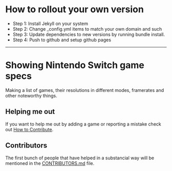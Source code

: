 # How to rollout your own version
- Step 1: Install Jekyll on your system
- Step 2: Change _config.yml items to match your own domain and such
- Step 3: Update dependencies to new versions by running bundle install. 
- Step 4: Push to github and setup github pages

---------------------------------------

# Showing Nintendo Switch game specs

Making a list of games, their resolutions in different modes, framerates and other noteworthy things.

## Helping me out

If you want to help me out by adding a game or reporting a mistake check out [How to Contribute](https://github.com/PixelatedDeveloper/switch/blob/master/CONTRIBUTING.md).

## Contributors

The first bunch of people that have helped in a substancial way will be mentioned in the [CONTRIBUTORS.md](https://github.com/PixelatedDeveloper/switch/blob/master/CONTRIBUTORS.md) file.
